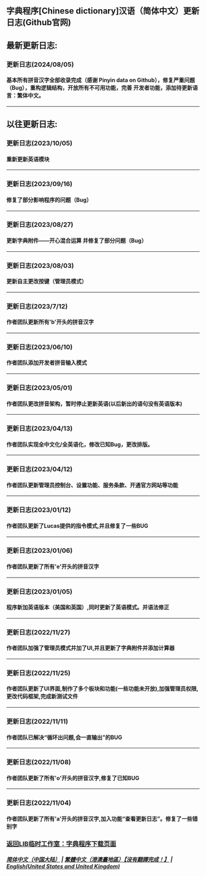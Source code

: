 ## 字典程序[Chinese dictionary]汉语（简体中文）更新日志(Github官网)
## 最新更新日志:
### 更新日志(2024/08/05)

#### 基本所有拼音汉字全部收录完成（感谢 Pinyin data on Github），修复严重问题（Bug），重构逻辑结构，开放所有不可用功能，完善 开发者功能，添加待更新语言：繁体中文。
--------------------------------
## 以往更新日志:
### 更新日志(2023/10/05)

#### 重新更新英语模块
--------------------------------
### 更新日志(2023/09/16)

#### 修复了部分影响程序的问题（Bug）
--------------------------------
### 更新日志(2023/08/27)

#### 更新字典附件——开心混合运算 并修复了部分问题（Bug）
--------------------------------
### 更新日志(2023/08/03)

#### 更新自主更改按键（管理员模式）

--------------------------------
### 更新日志(2023/7/12)

#### 作者团队更新所有'b'开头的拼音汉字

--------------------------------

### 更新日志(2023/06/10)

#### 作者团队添加开发者拼音输入模式

--------------------------------

### 更新日志(2023/05/01)

#### 作者团队更改拼音架构，暂时停止更新英语(以后新出的语句没有英语版本)

--------------------------------

### 更新日志(2023/04/13)

#### 作者团队实现全中文化/全英语化，修改已知Bug，更改排版。

--------------------------------

### 更新日志(2023/04/12)

#### 作者团队更新管理员控制台、设置功能、服务条款、开通官方网站等功能
--------------------------------

### 更新日志(2023/01/12)

#### 作者团队更新了Lucas提供的指令模式,并且修复了一些BUG
--------------------------------
### 更新日志(2023/01/06)

#### 作者团队更新了所有'e'开头的拼音汉字
--------------------------------
### 更新日志(2023/01/05)

#### 程序新加英语版本（美国和英国）,同时更新了英语模式。并语法修正
--------------------------------
### 更新日志(2022/11/27)

#### 作者团队加强了管理员模式并加了UI,并且更新了字典附件并添加计算器
--------------------------------

### 更新日志(2022/11/25)

#### 作者团队更新了UI界面,制作了多个板块和功能(一些功能未开放),加强管理员权限,更改代码框架,完成新测试文件
--------------------------------

### 更新日志(2022/11/11)

#### 作者团队已解决“循环出问题,会一直输出”的BUG
--------------------------------

### 更新日志(2022/11/08)

#### 作者团队更新了所有'o'开头的拼音汉字,修复了已知BUG
--------------------------------
### 更新日志(2022/11/04)

#### 作者团队更新了所有'a'开头的拼音汉字,加入功能“查看更新日志”。修复了一些错别字

### [返回LIB临时工作室：字典程序下载页面](Chinese_dictionary)

##### [简体中文（中国大陆）](Chinese_dictionary_update) | [繁體中文（港澳臺地區）【沒有翻譯完成！】](tc/Chinese_dictionary_update) | **[English(United States and United Kingdom)](en/Chinese_dictionary_update)**

